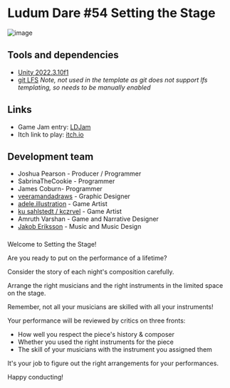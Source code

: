 #  Ludum Dare #54 Setting the Stage
![image](https://github.com/baconeta/ludum-dare-54/assets/36744690/59039f89-3d98-478c-a46c-490be44b6d6b)

## Tools and dependencies
- [Unity 2022.3.10f1](https://unity3d.com/unity/whats-new/2022.3.10)
- [git LFS](https://git-lfs.github.com/) _Note, not used in the template as git does not support lfs templating, so needs to be manually enabled_

## Links
- Game Jam entry: [LDJam](https://ldjam.com/events/ludum-dare/54/setting-the-stage)
- Itch link to play: [itch.io](https://baconeta.itch.io/setting-the-stage)

## Development team
- Joshua Pearson - Producer / Programmer
- SabrinaTheCookie - Programmer
- James Coburn- Programmer
- [veeramandadraws](https://www.instagram.com/veeramandadraws/) - Graphic Designer
- [adele.illustration](https://www.instagram.com/adele.illustration/) - Game Artist
- [ku sahlstedt / kczrvel](https://twitter.com/kczrvel) - Game Artist
- Amruth Varshan - Game and Narrative Designer
- [Jakob Eriksson](https://www.youtube.com/@jakoberiksson9701) - Music and Music Design

###
Welcome to Setting the Stage!

Are you ready to put on the performance of a lifetime?

Consider the story of each night's composition carefully.

Arrange the right musicians and the right instruments in the limited space on the stage.

Remember, not all your musicians are skilled with all your instruments!

Your performance will be reviewed by critics on three fronts:
- How well you respect the piece's history & composer
- Whether you used the right instruments for the piece
- The skill of your musicians with the instrument you assigned them

It's your job to figure out the right arrangements for your performances.

Happy conducting!
